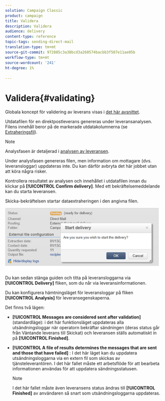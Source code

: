 ```yaml
---
solution: Campaign Classic
product: campaign
title: Validera
description: Validera
audience: delivery
content-type: reference
topic-tags: sending-direct-mail
translation-type: tm+mt
source-git-commit: 972885c3a38bcd3a260574bacbb3f507e11ae05b
workflow-type: tm+mt
source-wordcount: '241'
ht-degree: 1%

---
```



# Validera{#validating}

Globala koncept för validering av leverans visas i [det här avsnittet](../../delivery/using/steps-validating-the-delivery.md).

Utdatafilen för en direktpostleverans genereras under leveransanalysen. Filens innehåll beror på de markerade utdatakolumnerna (se [Extraheringsfil](../../delivery/using/defining-the-direct-mail-content.md#extraction-file)).

>[!NOTE]
>
>Analysfasen är detaljerad i [analysen av leveransen](../../delivery/using/steps-validating-the-delivery.md#analyzing-the-delivery).

Under analysfasen genereras filen, men information om mottagare (dvs. leveransloggar) uppdateras inte. Du kan därför avbryta det här jobbet utan att köra några risker.

Kontrollera resultatet av analysen och innehållet i utdatafilen innan du klickar på **[!UICONTROL Confirm delivery]**. Med ett bekräftelsemeddelande kan du starta leveransen.

Skicka-bekräftelsen startar dataextraheringen i den angivna filen.

![](assets/s_ncs_user_postal_del_send_confirm_postal.png)

Du kan sedan stänga guiden och titta på leveransloggarna via **[!UICONTROL Delivery]** fliken, som du når via leveransinformationen.

Du kan konfigurera hämtningsläget för leveransloggar på fliken **[!UICONTROL Analysis]** för leveransegenskaperna.

Det finns två lägen:

* **[!UICONTROL Messages are considered sent after validation]** (standardläge): i det här funktionsläget uppdateras alla utsändningsloggar när operatorn bekräftar sändningen (deras status går från Väntande leverans till Skickat) och leveransen ställs automatiskt in på **[!UICONTROL Finished]**.
* **[!UICONTROL A file of results determines the messages that are sent and those that have failed]** : I det här läget kan du uppdatera utsändningsloggarna via en extern fil som skickas av tjänsteleverantören. I det här fallet måste ett arbetsflöde för att bearbeta informationen användas för att uppdatera sändningsstatusen.

   >[!NOTE]
   >
   >I det här fallet måste även leveransens status ändras till **[!UICONTROL Finished]** av användaren så snart som utsändningsloggarna uppdateras.
